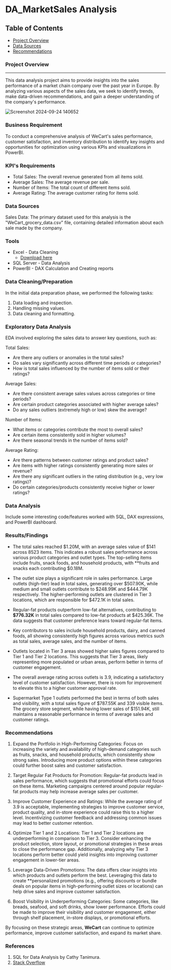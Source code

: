 # DA_MarketSales Analysis

## Table of Contents

- [Project Overview](#project-overview)
- [Data Sources](#data-sources)
- [Recommendations](#recommendations)

### Project Overview
---

This data analysis project aims to provide insights into the sales performance of a market chain company over the past year  in Europe. By analyzing various aspects of the sales data, we seek to identify trends, make data-driven recommendations, and gain a deeper understanding of the company's performance.

![Screenshot 2024-09-24 140652](https://github.com/user-attachments/assets/9ac33acf-dbff-4463-a6fd-ac7ea401ba68)

### Business Requirement

To conduct a comprehensive analysis of WeCart's sales performance, customer satisfaction, and inventory distribution to identify key insights and opportunities for optimization using various KPIs and visualizations in PowerBI.

### KPI's Requirements
- Total Sales: The overall revenue generated from all items sold.
- Average Sales: The average revenue per sale.
- Number of Items: The total count of different items sold.
- Average Rating: The average customer rating for items sold.


### Data Sources

Sales Data: The primary dataset used for this analysis is the "WeCart_grocery_data.csv" file, containing detailed information about each sale made by the company.

### Tools

- Excel - Data Cleaning
  - [Download here](https://microsoft.com)
- SQL Server - Data Analysis
- PowerBI - DAX Calculation and Creating reports

### Data Cleaning/Preparation

In the initial data preparation phase, we performed the following tasks:
1. Data loading and inspection.
2. Handling missing values.
3. Data cleaning and formatting.

### Exploratory Data Analysis

EDA involved exploring the sales data to answer key questions, such as:

Total Sales:
- Are there any outliers or anomalies in the total sales?
- Do sales vary significantly across different time periods or categories?
- How is total sales influenced by the number of items sold or their ratings?

Average Sales:
- Are there consistent average sales values across categories or time periods?
- Are certain product categories associated with higher average sales?
- Do any sales outliers (extremely high or low) skew the average?

Number of Items:
- What items or categories contribute the most to overall sales?
- Are certain items consistently sold in higher volumes?
- Are there seasonal trends in the number of items sold?

Average Rating:
- Are there patterns between customer ratings and product sales?
- Are items with higher ratings consistently generating more sales or revenue?
- Are there any significant outliers in the rating distribution (e.g., very low ratings)?
- Do certain categories/products consistently receive higher or lower ratings?
	
### Data Analysis

Include some interesting code/features worked with SQL, DAX expressions, and PowerBI dashboard.

### Results/Findings

- The total sales reached $1.20M, with an average sales value of $141 across 8523 items. This indicates a robust sales performance across various product categories and outlet types. The top-selling items include fruits, snack foods, and household products, with **fruits and snacks each contributing $0.18M.

- The outlet size plays a significant role in sales performance. Large outlets (high-tier) lead in total sales, generating over $507.90K, while medium and small outlets contribute to $248.99K and $444.79K respectively. The higher-performing outlets are clustered in Tier 3 locations, which are responsible for $472.1K in total sales.

- Regular-fat products outperform low-fat alternatives, contributing to **$776.32K** in total sales compared to low-fat products at $425.36K. The data suggests that customer preference leans toward regular-fat items.

- Key contributors to sales include household products, dairy, and canned foods, all showing consistently high figures across various metrics such as total sales, average sales, and the number of items.

- Outlets located in Tier 3 areas showed higher sales figures compared to Tier 1 and Tier 2 locations. This suggests that Tier 3 areas, likely representing more populated or urban areas, perform better in terms of customer engagement.

- The overall average rating across outlets is 3.9, indicating a satisfactory level of customer satisfaction. However, there is room for improvement to elevate this to a higher customer approval rate.

- Supermarket Type 1 outlets performed the best in terms of both sales and visibility, with a total sales figure of $787.55K and 339 visible items. The grocery store segment, while having lower sales of $151.94K, still maintains a reasonable performance in terms of average sales and customer ratings.


### Recommendations

1. Expand the Portfolio in High-Performing Categories: Focus on increasing the variety and availability of high-demand categories such as fruits, snacks, and household products, which consistently show strong sales. Introducing more product options within these categories could further boost sales and customer satisfaction.

2. Target Regular Fat Products for Promotion: Regular-fat products lead in sales performance, which suggests that promotional efforts could focus on these items. Marketing campaigns centered around popular regular-fat products may help increase average sales per customer.

3. Improve Customer Experience and Ratings: While the average rating of 3.9 is acceptable, implementing strategies to improve customer service, product quality, and in-store experience could raise this to a higher level. Incentivizing customer feedback and addressing common issues may lead to better customer retention.

4. Optimize Tier 1 and 2 Locations: Tier 1 and Tier 2 locations are underperforming in comparison to Tier 3. Consider enhancing the product selection, store layout, or promotional strategies in these areas to close the performance gap. Additionally, analyzing why Tier 3 locations perform better could yield insights into improving customer engagement in lower-tier areas.

5. Leverage Data-Driven Promotions: The data offers clear insights into which products and outlets perform the best. Leveraging this data to create **personalized promotions (e.g., offering discounts or bundle deals on popular items in high-performing outlet sizes or locations) can help drive sales and improve customer satisfaction.

6. Boost Visibility in Underperforming Categories: Some categories, like breads, seafood, and soft drinks, show lower performance. Efforts could be made to improve their visibility and customer engagement, either through shelf placement, in-store displays, or promotional efforts.

By focusing on these strategic areas, **WeCart** can continue to optimize performance, improve customer satisfaction, and expand its market share.


### References

1. SQL for Data Analysis by Cathy Tanimura.
2. [Stack Overflow](https://stack.com)

